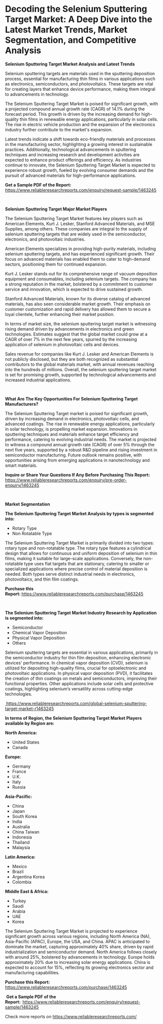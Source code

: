 <p><h1>Decoding the Selenium Sputtering Target Market: A Deep Dive into the Latest Market Trends, Market Segmentation, and Competitive Analysis</h1></p><p><strong>Selenium Sputtering Target Market Analysis and Latest Trends</strong></p>
<p><p>Selenium sputtering targets are materials used in the sputtering deposition process, essential for manufacturing thin films in various applications such as electronics, semiconductors, and photovoltaics. These targets are vital for creating layers that enhance device performance, making them integral to advancements in technology.</p><p>The Selenium Sputtering Target Market is poised for significant growth, with a projected compound annual growth rate (CAGR) of 14.1% during the forecast period. This growth is driven by the increasing demand for high-quality thin films in renewable energy applications, particularly in solar cells. The rise in electric vehicle production and the expansion of the electronics industry further contribute to the market's expansion.</p><p>Latest trends indicate a shift towards eco-friendly materials and processes in the manufacturing sector, highlighting a growing interest in sustainable practices. Additionally, technological advancements in sputtering techniques and increasing research and development activities are expected to enhance product offerings and efficiency. As industries continue to innovate, the Selenium Sputtering Target Market is expected to experience robust growth, fueled by evolving consumer demands and the pursuit of advanced materials for high-performance applications.</p></p>
<p><strong>Get a Sample PDF of the Report:&nbsp;</strong> <a href="https://www.reliableresearchreports.com/enquiry/request-sample/1463245?utm_campaign=2002&utm_medium=2&utm_source=Github&utm_content=ia&utm_term=03022025&utm_id=selenium-sputtering-target">https://www.reliableresearchreports.com/enquiry/request-sample/1463245</a></p>
<p>&nbsp;</p>
<p><strong>Selenium Sputtering Target Major Market Players</strong></p>
<p><p>The Selenium Sputtering Target Market features key players such as American Elements, Kurt J. Lesker, Stanford Advanced Materials, and MSE Supplies, among others. These companies are integral to the supply of selenium sputtering targets that are widely used in the semiconductor, electronics, and photovoltaic industries.</p><p>American Elements specializes in providing high-purity materials, including selenium sputtering targets, and has experienced significant growth. Their focus on advanced materials has enabled them to cater to high-demand sectors, positioning them for continued expansion.</p><p>Kurt J. Lesker stands out for its comprehensive range of vacuum deposition equipment and consumables, including selenium targets. The company has a strong reputation in the market, bolstered by a commitment to customer service and innovation, which is expected to drive sustained growth.</p><p>Stanford Advanced Materials, known for its diverse catalog of advanced materials, has also seen considerable market growth. Their emphasis on customer customization and rapid delivery has allowed them to secure a loyal clientele, further enhancing their market position.</p><p>In terms of market size, the selenium sputtering target market is witnessing rising demand driven by advancements in electronics and green technologies. Estimates suggest that the global market could grow at a CAGR of over 7% in the next few years, spurred by the increasing application of selenium in photovoltaic cells and devices.</p><p>Sales revenue for companies like Kurt J. Lesker and American Elements is not publicly disclosed, but they are both recognized as substantial contributors to the global materials market, with annual revenues reaching into the hundreds of millions. Overall, the selenium sputtering target market is set for promising growth, supported by technological advancements and increased industrial applications.</p></p>
<p>&nbsp;</p>
<p><strong>What Are The Key Opportunities For Selenium Sputtering Target Manufacturers?</strong></p>
<p><p>The Selenium Sputtering Target market is poised for significant growth, driven by increasing demand in electronics, photovoltaic cells, and advanced coatings. The rise in renewable energy applications, particularly in solar technology, is propelling market expansion. Innovations in sputtering techniques and materials enhance target efficiency and performance, catering to evolving industrial needs. The market is projected to witness a compound annual growth rate (CAGR) of over 5% through the next five years, supported by a robust R&D pipeline and rising investment in semiconductor manufacturing. Future outlook remains positive, with opportunities arising from emerging applications in nanotechnology and smart materials.</p></p>
<p><strong>Inquire or Share Your Questions If Any Before Purchasing This Report:</strong> <a href="https://www.reliableresearchreports.com/enquiry/pre-order-enquiry/1463245?utm_campaign=2002&utm_medium=2&utm_source=Github&utm_content=ia&utm_term=03022025&utm_id=selenium-sputtering-target">https://www.reliableresearchreports.com/enquiry/pre-order-enquiry/1463245</a></p>
<p>&nbsp;</p>
<p><strong>Market Segmentation</strong></p>
<p><strong>The Selenium Sputtering Target Market Analysis by types is segmented into:</strong></p>
<p><ul><li>Rotary Type</li><li>Non Rotatable Type</li></ul></p>
<p><p>The Selenium Sputtering Target Market is primarily divided into two types: rotary type and non-rotatable type. The rotary type features a cylindrical design that allows for continuous and uniform deposition of selenium in thin films, making it suitable for large-scale applications. Conversely, the non-rotatable type uses flat targets that are stationary, catering to smaller or specialized applications where precise control of material deposition is needed. Both types serve distinct industrial needs in electronics, photovoltaics, and thin film coatings.</p></p>
<p><strong>Purchase this Report:&nbsp;</strong><a href="https://www.reliableresearchreports.com/purchase/1463245?utm_campaign=2002&utm_medium=2&utm_source=Github&utm_content=ia&utm_term=03022025&utm_id=selenium-sputtering-target">https://www.reliableresearchreports.com/purchase/1463245</a></p>
<p>&nbsp;</p>
<p><strong>The Selenium Sputtering Target Market Industry Research by Application is segmented into:</strong></p>
<p><ul><li>Semiconductor</li><li>Chemical Vapor Deposition</li><li>Physical Vapor Deposition</li><li>Others</li></ul></p>
<p><p>Selenium sputtering targets are essential in various applications, primarily in the semiconductor industry for thin film deposition, enhancing electronic devices' performance. In chemical vapor deposition (CVD), selenium is utilized for depositing high-quality films, crucial for optoelectronic and photovoltaic applications. In physical vapor deposition (PVD), it facilitates the creation of thin coatings on metals and semiconductors, improving their functional properties. Other applications include solar cells and protective coatings, highlighting selenium’s versatility across cutting-edge technologies.</p></p>
<p><a href="https://www.reliableresearchreports.com/global-selenium-sputtering-target-market-r1463245?utm_campaign=2002&utm_medium=2&utm_source=Github&utm_content=ia&utm_term=03022025&utm_id=selenium-sputtering-target">&nbsp;https://www.reliableresearchreports.com/global-selenium-sputtering-target-market-r1463245</a></p>
<p><strong>In terms of Region, the Selenium Sputtering Target Market Players available by Region are:</strong></p>
<p>
    <p> <strong> North America: </strong>
        <ul>
            <li>United States</li>
            <li>Canada</li>
        </ul>
        </p> 
    <p> <strong> Europe: </strong>
        <ul>
            <li>Germany</li>
            <li>France</li>
            <li>U.K.</li>
            <li>Italy</li>
            <li>Russia</li>
        </ul>
        </p> 
    <p> <strong> Asia-Pacific: </strong>
        <ul>
            <li>China</li>
            <li>Japan</li>
            <li>South Korea</li>
            <li>India</li>
            <li>Australia</li>
            <li>China Taiwan</li>
            <li>Indonesia</li>
            <li>Thailand</li>
            <li>Malaysia</li>
        </ul>
        </p> 
    <p> <strong> Latin America: </strong>
        <ul>
            <li>Mexico</li>
            <li>Brazil</li>
            <li>Argentina Korea</li>
            <li>Colombia</li>
        </ul>
        </p> 
    <p> <strong> Middle East & Africa: </strong>
        <ul>
            <li>Turkey</li>
            <li>Saudi</li>
            <li>Arabia</li>
            <li>UAE</li>
            <li>Korea</li>
        </ul>
    </p>
    </p>
<p><p>The Selenium Sputtering Target Market is projected to experience significant growth across various regions, including North America (NA), Asia-Pacific (APAC), Europe, the USA, and China. APAC is anticipated to dominate the market, capturing approximately 40% share, driven by rapid industrialization and semiconductor demand. North America follows closely with around 25%, bolstered by advancements in technology. Europe holds approximately 20% due to increasing solar energy applications. China is expected to account for 15%, reflecting its growing electronics sector and manufacturing capabilities.</p></p>
<p><strong>Purchase this Report: </strong><a href="https://www.reliableresearchreports.com/purchase/1463245?utm_campaign=2002&utm_medium=2&utm_source=Github&utm_content=ia&utm_term=03022025&utm_id=selenium-sputtering-target">https://www.reliableresearchreports.com/purchase/1463245</a></p>
<p>&nbsp;<strong>Get a Sample PDF of the Report:&nbsp;&nbsp;</strong><a href="https://www.reliableresearchreports.com/enquiry/request-sample/1463245?utm_campaign=2002&utm_medium=2&utm_source=Github&utm_content=ia&utm_term=03022025&utm_id=selenium-sputtering-target">https://www.reliableresearchreports.com/enquiry/request-sample/1463245</a></p>
<p><strong></strong></p>
<p>Check more reports on <a href="https://www.reliableresearchreports.com/?utm_campaign=2002&utm_medium=2&utm_source=Github&utm_content=ia&utm_term=03022025&utm_id=selenium-sputtering-target">https://www.reliableresearchreports.com/</a></p>